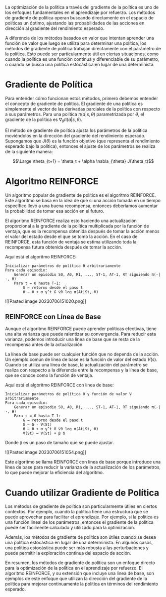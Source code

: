 La optimización de la política a través del gradiente de la política es uno de los enfoques fundamentales en el aprendizaje por refuerzo. Los métodos de gradiente de política operan buscando directamente en el espacio de políticas un óptimo, ajustando las probabilidades de las acciones en dirección al gradiente del rendimiento esperado.

A diferencia de los métodos basados en valor que intentan aprender una función de valor que luego se utiliza para determinar una política, los métodos de gradiente de política trabajan directamente con el parámetro de la política. Esto puede ser particularmente útil en ciertas situaciones, como cuando la política es una función continua y diferenciable de su parámetro, o cuando se busca una política estocástica en lugar de una determinista.

# Gradiente de Política

Para entender cómo funcionan estos métodos, primero debemos entender el concepto de gradiente de política. El gradiente de una política es simplemente el vector de las derivadas parciales de la política con respecto a sus parámetros. Para una política $\pi(a|s, \theta)$ parametrizada por $\theta$, el gradiente de la política es $\nabla_{\theta} \pi(a|s, \theta)$.

El método de gradiente de política ajusta los parámetros de la política moviéndolos en la dirección del gradiente del rendimiento esperado. Supongamos que J($\theta$) es la función objetivo (que representa el rendimiento esperado bajo la política), entonces el ajuste de los parámetros se realiza de la siguiente manera:

$$\Large
\theta_{t+1} = \theta_t + \alpha \nabla_{\theta} J(\theta_t)$$

# Algoritmo REINFORCE

Un algoritmo popular de gradiente de política es el algoritmo REINFORCE. Este algoritmo se basa en la idea de que si una acción tomada en un tiempo específico llevó a una buena recompensa, entonces deberíamos aumentar la probabilidad de tomar esa acción en el futuro.

El algoritmo REINFORCE realiza esto haciendo una actualización proporcional a la gradiente de la política multiplicada por la función de ventaja, que es la recompensa obtenida después de tomar la acción menos el valor del estado desde el que se tomó la acción. En el caso de REINFORCE, esta función de ventaja se estima utilizando toda la recompensa futura obtenida después de tomar la acción.

Aquí está el algoritmo REINFORCE:

```
Inicializar parámetros de política θ arbitrariamente
Para cada episodio:
    Generar un episodio S0, A0, R1, ..., ST-1, AT-1, RT siguiendo π(·|·, θ)
    Para t = 0 hasta T-1:
        G ← retorno desde el paso t
        θ ← θ + α γ^t G ∇θ log π(At|St, θ)
```

![[Pasted image 20230706151020.png]]

## REINFORCE con Línea de Base

Aunque el algoritmo REINFORCE puede aprender políticas efectivas, tiene una alta varianza que puede ralentizar su convergencia. Para reducir esta varianza, podemos introducir una línea de base que se resta de la recompensa antes de la actualización.

La línea de base puede ser cualquier función que no dependa de la acción. Un ejemplo común de línea de base es la función de valor del estado $V(s)$. Cuando se utiliza una línea de base, la actualización del parámetro se realiza con respecto a la diferencia entre la recompensa y la línea de base, que se conoce como la función de ventaja.

Aquí está el algoritmo REINFORCE con línea de base:

```
Inicializar parámetros de política θ y función de valor V arbitrariamente
Para cada episodio:
    Generar un episodio S0, A0, R1, ..., ST-1, AT-1, RT siguiendo π(·|·, θ)
    Para t = 0 hasta T-1:
        G ← retorno desde el paso t
        δ ← G - V(St)
        θ ← θ + α γ^t δ ∇θ log π(At|St, θ)
        V(St) ← V(St) + β δ
```

Donde `β` es un paso de tamaño que se puede ajustar.

![[Pasted image 20230706151054.png]]

Este algoritmo se llama REINFORCE con línea de base porque introduce una línea de base para reducir la varianza de la actualización de los parámetros, lo que puede mejorar la eficiencia del algoritmo.

# Cuando utilizar Gradiente de Política

Los métodos de gradiente de política son particularmente útiles en ciertos contextos. Por ejemplo, cuando la política tiene una estructura que se puede aprovechar para facilitar el aprendizaje. Por ejemplo, si la política es una función lineal de los parámetros, entonces el gradiente de la política puede ser fácilmente calculado y utilizado para la optimización.

Además, los métodos de gradiente de política son útiles cuando se desea una política estocástica en lugar de una determinista. En algunos casos, una política estocástica puede ser más robusta a las perturbaciones y puede permitir la exploración continua del espacio de acción.

En resumen, los métodos de gradiente de política son un enfoque directo para la optimización de la política en el aprendizaje por refuerzo. El algoritmo REINFORCE, y su extensión que incluye una línea de base, son ejemplos de este enfoque que utilizan la dirección del gradiente de la política para mejorar continuamente la política en términos del rendimiento esperado.